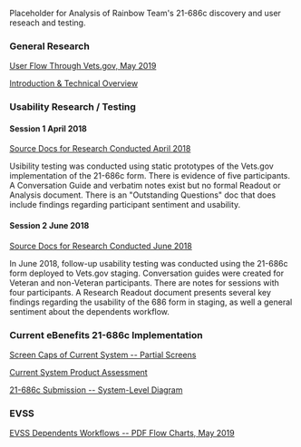 Placeholder for Analysis of Rainbow Team's 21-686c discovery and user reseach and testing.

### General Research
[User Flow Through Vets.gov, May 2019](https://github.com/department-of-veterans-affairs/vets.gov-team/blob/master/Products/Disability/Declare%20Dependent%20686/Discovery/Meetings/Research/Current%20user%20flow%20through%20Vets.gov.md)

[Introduction & Technical Overview](https://github.com/department-of-veterans-affairs/vets.gov-team/blob/master/Products/Disability/Declare%20Dependent%20686/Discovery/Meetings/686%20Kickoff%203-16-18.md)

### Usability Research / Testing
#### Session 1 April 2018
[Source Docs for Research Conducted April 2018](https://github.com/department-of-veterans-affairs/vets.gov-team/tree/master/Products/Disability/Declare%20Dependent%20686/Design/Usability%20Research%20April%202018)

Usibility testing was conducted using static prototypes of the Vets.gov implementation of the 21-686c form. There is evidence of five participants. A Conversation Guide and verbatim notes exist but no formal Readout or Analysis document. There is an "Outstanding Questions" doc that does include findings regarding participant sentiment and usability.
#### Session 2 June 2018
[Source Docs for Research Conducted June 2018](https://github.com/department-of-veterans-affairs/vets.gov-team/tree/master/Products/Disability/Declare%20Dependent%20686/Design/Usability%20Research%20June%202018)

In June 2018, follow-up usability testing was conducted using the 21-686c form deployed to Vets.gov staging. Conversation guides were created for Veteran and non-Veteran participants. There are notes for sessions with four participants. A Research Readout document presents several key findings regarding the usability of the 686 form in staging, as well a general sentiment about the dependents workflow.

### Current eBenefits 21-686c Implementation
[Screen Caps of Current System -- Partial Screens](https://github.com/department-of-veterans-affairs/vets.gov-team/tree/master/Products/Disability/Declare%20Dependent%20686/Discovery/eben-screens)

[Current System Product Assessment](https://github.com/department-of-veterans-affairs/vets.gov-team/blob/master/Products/Disability/Declare%20Dependent%20686/Discovery/basic-product-evaluation.md)

[21-686c Submission -- System-Level Diagram](https://github.com/department-of-veterans-affairs/vets.gov-team/blob/master/Products/Disability/Declare%20Dependent%20686/Discovery/686_submission_diagram.png)

### EVSS
[EVSS Dependents Workflows -- PDF Flow Charts, May 2019](https://github.com/department-of-veterans-affairs/vets.gov-team/blob/master/Products/Disability/Declare%20Dependent%20686/Discovery/686-674%20Business%20Work%20Flows/674_686%20To%20Be%20Process%20Flow%20Overall%20v2.pdf)
